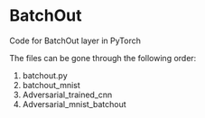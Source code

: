 # BatchOut
Code for BatchOut layer in PyTorch

The files can be gone through the following order:
1. batchout.py
2. batchout_mnist 
3. Adversarial_trained_cnn
4. Adversarial_mnist_batchout
